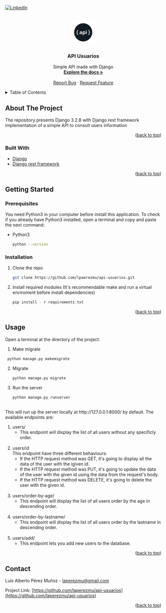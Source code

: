 <div id="top"></div>



<!-- PROJECT SHIELDS -->
[![LinkedIn][linkedin-shield]][linkedin-url]



<!-- PROJECT LOGO -->
<br />
<div align="center">
  <a href="https://github.com/github_username/repo_name">
    <img src="images/logo.png" alt="Logo" width="80" height="80">
  </a>

<h3 align="center">API Usuarios</h3>

  <p align="center">
    Simple API made with Django
    <br />
    <a href="https://github.com/laperezmu/api-usuarios"><strong>Explore the docs »</strong></a>
    <br />
    <br />
    <a href="https://github.com/github_username/repo_name/issues">Report Bug</a>
    ·
    <a href="https://github.com/github_username/repo_name/issues">Request Feature</a>
  </p>
</div>



<!-- TABLE OF CONTENTS -->
<details>
  <summary>Table of Contents</summary>
  <ol>
    <li>
      <a href="#about-the-project">About The Project</a>
      <ul>
        <li><a href="#built-with">Built With</a></li>
      </ul>
    </li>
    <li>
      <a href="#getting-started">Getting Started</a>
      <ul>
        <li><a href="#prerequisites">Prerequisites</a></li>
        <li><a href="#installation">Installation</a></li>
      </ul>
    </li>
    <li><a href="#usage">Usage</a></li>
    <li><a href="#contact">Contact</a></li>
  </ol>
</details>



<!-- ABOUT THE PROJECT -->
## About The Project

The repository presents Django 3.2.8 with Django rest framework implementation of a simple API to consult users information

<p align="right">(<a href="#top">back to top</a>)</p>



### Built With

* [Django](https://www.djangoproject.com)
* [Django rest framework](https://www.django-rest-framework.org)

<p align="right">(<a href="#top">back to top</a>)</p>



<!-- GETTING STARTED -->
## Getting Started

### Prerequisites

You need Python3 in your computer before install this application. To check if you already have Python3 installed, open a terminal and copy and paste the next command:

* Python3
  ```sh
  python --version
  ```

### Installation

1. Clone the repo
   ```sh
   git clone https://github.com/lpaerezmu/api-usuarios.git
   ```
2. Install required modules (It's recommendable make and run a virtual enviroment before install dependencies)
   ```sh
   pip install - r requirements.txt
   ```

<p align="right">(<a href="#top">back to top</a>)</p>


<!-- USAGE EXAMPLES -->
## Usage
Open a terminal at the directory of the project:

1. Make migrate 
  ```sh
   python manage.py makemigrate
   ```
2. Migrate
    ```sh
   python manage.py migrate
   ```
3. Run the server
   ```sh
   python manage.py runserver
   ```
<br/>
This will run up the server locally at http://127.0.0.1:8000/ by default. The available endpoints are:

 1. users/<br/>
    * This endpoint will display the list of all users without any specificly order.
    <br/>  
 2. users/id<br/>
    This endpoint have three different behaviours:<br/>
      * If the HTTP request method was GET, it's going to display all the data of the user with the igiven id.<br/>
      * If the HTTP request method was PUT, it's going to update the data of the user with the given id using the data from the request's body.<br/>
      * If the HTTP request method was DELETE, it's going to delete the user with the given id.<br/>
    <br/>
 3. users/order-by-age/<br/>
    * This endpoint will display the list of all users order by the age in descending order.
    <br/>
 4. users/order-by-lastname/<br/>
    * This endpoint will display the list of all users order by the lastname in descending order.
    <br/>
 5. users/add/<br/>
    * This endpoint lets you add new users to the database.

  

<p align="right">(<a href="#top">back to top</a>)</p>



<!-- CONTACT -->
## Contact

Luis Alberto Pérez Muñoz - laperezmu@gmail.com

Project Link: [https://github.com/laperezmu/api-usuarios](https://github.com/laperezmu/api-usuarios)

<p align="right">(<a href="#top">back to top</a>)</p>




<!-- MARKDOWN LINKS & IMAGES -->
<!-- https://www.markdownguide.org/basic-syntax/#reference-style-links -->
[linkedin-shield]: https://img.shields.io/badge/-LinkedIn-black.svg?style=for-the-badge&logo=linkedin&colorB=555
[linkedin-url]: https://linkedin.com/in/laperezmu

